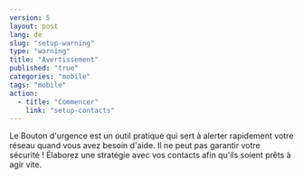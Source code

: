```yaml
---
version: 5
layout: post
lang: de
slug: "setup-warning"
type: "warning"
title: "Avertissement"
published: "true"
categories: "mobile"
tags: "mobile"
action: 
  - title: "Commencer"
    link: "setup-contacts"
---
```


Le Bouton d'urgence est un outil pratique qui sert à alerter rapidement votre réseau quand vous avez besoin d'aide. Il ne peut pas garantir votre sécurité ! Élaborez une stratégie avec vos contacts afin qu'ils soient prêts à agir vite. 
